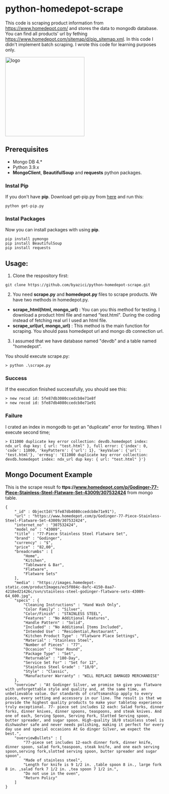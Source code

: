 # python-homedepot-scrape

This code is scraping product information from https://www.homedepot.com/ and stores the data to mongodb database. 
You can find all products' url by fething https://www.homedepot.com/sitemap/d/pip_sitemap.xml. In this code I didn't implement batch scraping. I wrote this code for learning purposes only.

<img src="https://corporate.homedepot.com/sites/default/files/image_gallery/THD_logo.jpg" width="250" alt="logo">

## Prerequisites
* Mongo DB 4.*
* Python 3.9.x
* **MongoClient**, **BeautifulSoup** and  **requests** python packages.

### Instal Pip
If you don't have **pip**. Download get-pip.py from [here](https://bootstrap.pypa.io/get-pip.py) and run this:

```python get-pip.py```

### Instal Packages
Now you can install packages with using **pip**.
```
pip install pymongo
pip install BeautifulSoup
pip install requests

```

## Usage:
1. Clone the respository first:

`git clone https://github.com/byazici/python-homedepot-scrape.git`

2. You need **scrape.py** and **homedepot.py** files to scrape products. We have two methods in homedepot.py.
  - **scrape_html(html, mongo_url)** :  You can you this method for testing. I download a product html file and named "test.html". During the coding instead of fetching real url I used an html file.
  - **scrape_url(url, mongo_url)** : This method is the main function for scraping. You should pass homedepot url and mongo db connection url. 
3. I assumed that we have database named "devdb" and a table named "homedepot".

You should execute scrape.py:

`> python .\scrape.py`


### Success
If the execution finished successfully, you should see this:
```
> new recod id: 5fe87db3080ccedcb8e71e8f
> new recod id: 5fe87db4080ccedcb8e71e91
```

### Failure
I crated an index in mongodb to get an "duplicate" error for testing. When I execute second time;
```
> E11000 duplicate key error collection: devdb.homedepot index: ndx_url dup key: { url: "test.html" }, full error: {'index': 0, 'code': 11000, 'keyPattern': {'url': 1}, 'keyValue': {'url': 'test.html'}, 'errmsg': 'E11000 duplicate key error collection: devdb.homedepot index: ndx_url dup key: { url: "test.html" }'}
```

## Mongo Document Example
This is the scrape result fo **ttps://www.homedepot.com/p/Godinger-77-Piece-Stainless-Steel-Flatware-Set-43009/307532424** from mongo table.

```
{
    "_id" : ObjectId("5fe87db4080ccedcb8e71e91"),
    "url" : "https://www.homedepot.com/p/Godinger-77-Piece-Stainless-Steel-Flatware-Set-43009/307532424",
    "internet_no" : "307532424",
    "model_no" : "43009",
    "title" : "77-Piece Stainless Steel Flatware Set",
    "brand" : "Godinger",
    "currency" : "$",
    "price" : "82,00",
    "breadcrumbs" : [ 
        "Home", 
        "Kitchen", 
        "Tableware & Bar", 
        "Flatware", 
        "Flatware Sets"
    ],
    "media" : "https://images.homedepot-static.com/productImages/ec5f084c-8afc-4150-8aa7-4218ed21426c/svn/stainless-steel-godinger-flatware-sets-43009-64_600.jpg",
    "specs" : {
        "Cleaning Instructions" : "Hand Wash Only",
        "Color Family" : "Silver",
        "Color/Finish" : "STAINLESS STEEL",
        "Features" : "No Additional Features",
        "Handle Pattern" : "Solid",
        "Included" : "No Additional Items Included",
        "Intended Use" : "Residential,Restaurant",
        "Kitchen Product Type" : "Flatware Place Settings",
        "Material" : "Stainless Steel",
        "Number of Pieces" : "77",
        "Occasion" : "Year Round",
        "Package Type" : "Set",
        "Returnable" : "180-Day",
        "Service Set For" : "Set for 12",
        "Stainless Steel Grade" : "18/0",
        "Style" : "Classic",
        "Manufacturer Warranty" : "WILL REPLACE DAMAGED MERCHANDISE"
    },
    "overview" : "At Godinger Silver, we promise to give you flatware with unforgettable style and quality and, at the same time, an unbelievable value. Our standards of craftsmanship apply to every piece, every setting and accessory in our line. The result is that we provide the highest quality products to make your tabletop experience truly exceptional. 77- piece set includes 12 each: Salad forks, dinner forks, dinner knives, dinner spoons, teaspoons, and steak knives. And one of each, Serving Spoon, Serving Fork, Slotted Serving spoon, butter spreader, and sugar spoon. High-quality 18/0 stainless steel is dishwasher safe and never needs polishing, making it perfect for every day use and special occasions At Go dinger Silver, we expect the best.",
    "overviewBullets" : [ 
        "77-piece set includes 12-each dinner fork, dinner knife, dinner spoon, salad fork,teaspoon, steak knife, and one each serving spoon,serving fork,slotted serving spoon, butter spreader and sugar spoon", 
        "Made of stainless steel", 
        "Length for knife is 9 1/2 in. ,table spoon 8 in., large fork 8 in. ,salad fork 7 1/2 in. ,tea spoon 7 1/2 in.", 
        "Do not use in the oven", 
        "Return Policy"
    ]
}
```

